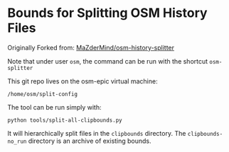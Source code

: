 Bounds for Splitting OSM History Files
======================================

Originally Forked from: [MaZderMind/osm-history-splitter](https://github.com/MaZderMind/osm-history-splitter)

Note that under user ```osm```, the command can be run with the shortcut ```osm-splitter```

This git repo lives on the osm-epic virtual machine:

	/home/osm/split-config

The tool can be run simply with:

	python tools/split-all-clipbounds.py

It will hierarchically split files in the ```clipbounds``` directory.  The ```clipbounds-no_run``` directory is an archive of existing bounds.